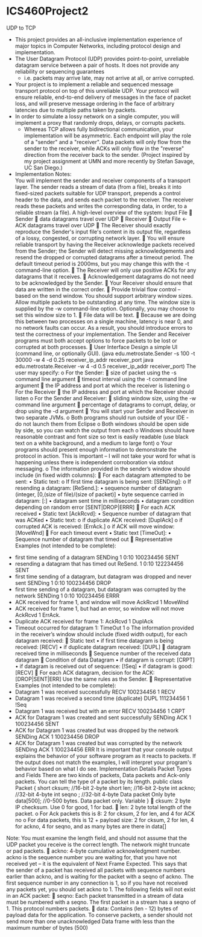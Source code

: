 # ICS460Project2
UDP to TCP
* This project provides an all-inclusive implementation experience of major topics in Computer Networks, including protocol design and implementation.
* The User Datagram Protocol (UDP) provides point-to-point, unreliable datagram service between a pair of hosts. It does not provide any reliability or sequencing guarantees  
  * i.e. packets may arrive late, may not arrive at all, or arrive corrupted.   
* Your project is to implement a reliable and sequenced message transport protocol on top of this unreliable UDP. Your protocol will ensure reliable, end-to-end delivery of messages in the face of packet loss, and will preserve message ordering in the face of arbitrary latencies due to multiple paths taken by packets.
* In order to simulate a lossy network on a single computer, you will implement a proxy that randomly drops, delays, or corrupts packets.
  * Whereas TCP allows fully bidirectional communication, your implementation will be asymmetric. Each endpoint will play the role of a "sender" and a "receiver". Data packets will only flow from the sender to the receiver, while ACKs will only flow in the "reverse" direction from the receiver back to the sender. 
(Project inspired by my project assignment at UMN and more recently by Stefan Savage, UC San Diego.)
* Implementation Notes:  
You will implement the sender and receiver components of a transport layer. The sender reads a stream of data (from a file), breaks it into fixed-sized packets suitable for UDP transport, prepends a control header to the data, and sends each packet to the receiver. The receiver reads these packets and writes the corresponding data, in order, to a reliable stream (a file). 
A high-level overview of the system:
Input File  Sender  data datagrams travel over UDP  Receiver  Output File 
	                     ← ACK datagrams travel over UDP  
The Receiver should exactly reproduce the Sender's input file's content in its output file, regardless of a lossy, congested, or corrupting network layer. 
	You will ensure reliable transport by having the Receiver acknowledge packets received from the Sender; the Sender will detect missing acknowledgements and resend the dropped or corrupted datagrams after a timeout period. The default timeout period is 2000ms, but you may change this with the -t command-line option. 
	The Receiver will only use positive ACKs for any datagrams that it receives. 
	Acknowledgement datagrams do not need to be acknowledged by the Sender.
	Your Receiver should ensure that data are written in the correct order. 
	Provide trivial flow control – based on the send window. You should support arbitrary window sizes. Allow multiple packets to be outstanding at any time. The window size is supplied by the -w command-line option. Optionally, you may choose to set this window size to 1.
	File data will be text. 
	Because we are doing this between two processes on a single machine, latency is near 0, and no network faults can occur. As a result, you should introduce errors to test the correctness of your implementation. The Sender and Receiver programs must both accept options to force packets to be lost or corrupted at both processes. 
	User Interface 
Design a simple UI (command line, or optionally GUI). 
(java edu.metrostate.Sender -s 100 -t 30000 -w 4 -d 0.25 receiver_ip_addr receiver_port
 java edu.metrostate.Receiver -w 4 -d 0.5 receiver_ip_addr receiver_port)
The user may specify: 
o	For the Sender: 
	size of packet using the -s command line argument 
	timeout interval using the -t command line argument 
	the IP address and port at which the receiver is listening
o	For the Receiver
	the IP address and port at which the Receiver should listen
o	For the Sender and Receiver: 
	sliding window size, using the -w command line argument 
	percentage of datagrams to corrupt, delay, or drop using the -d argument
	You will start your Sender and Receiver in two separate JVMs.
o	Both programs should run outside of your IDE - do not launch them from Eclipse
o	Both windows should be open side by side, so you can watch the output from each 
o	Windows should have reasonable contrast and font size so text is easily readable 
(use black text on a white background, and a medium to large font)
o	Your programs should present enough information to demonstrate the protocol in action. This is important – I will not take your word for what is happening unless there is independent corroboration via stdout messaging.
o	The information provided in the sender’s window should include (in fixed width columns):
	For each datagram attempted to be sent:
•	Static text: 
o	If first time datagram is being sent: [SENDing]: 
o	If resending a datagram: [ReSend.]: 
•	sequence number of datagram (integer, [0,(size of file)/(size of packet)]
•	byte sequence carried in datagram: 
[<start byte offset>:<end byte offset>]
•	datagram sent time in milliseconds
•	datagram condition depending on random error [SENT|DROP|ERRR]
	For each ACK received
•	Static text [AckRcvd]: 
•	Sequence number of datagram that was ACKed
•	Static text:
o	if duplicate ACK received: [DuplAck]
o	if corrupted ACK is received: [ErrAck.]
o	if ACK will move window: [MoveWnd]
	For each timeout event
•	Static text [TimeOut]: 
•	Sequence number of datagram that timed out
	Representative Examples (not intended to be complete):
-	first time sending of a datagram
SENDing 1 0:10 100234456 SENT
-	resending a datagram that has timed out
ReSend. 1 0:10 122234456 SENT
-	first time sending of a datagram, but datagram was dropped and never sent
SENDing 1 0:10 100234456 DROP
-	first time sending of a datagram, but datagram was corrupted by the network
SENDing 1 0:10 100234456 ERRR
-	ACK received for frame 1, and window will move
AckRcvd 1 MoveWnd
-	ACK received for frame 1, but had an error, so window will not move
AckRcvd 1 ErrAck.
-	Duplicate ACK received for frame 1:
AckRcvd 1 DuplAck
-	Timeout occurred for datagram 1:
TimeOut 1
o	The information provided in the receiver’s window should include (fixed width output), for each datagram received:
	Static text
•	if first time datagram is being received: [RECV]
•	if duplicate datagram received: [DUPL]
	datagram received time in milliseconds
	Sequence number of the received data datagram
	Condition of data Datagram
•	if datagram is corrupt: [CRPT]
•	if datagram is received out of sequence: [!Seq]
•	if datagram is good: [RECV]
	For each ACK datagram, decision for the ACK: [DROP|SENT|ERR]
Use the same rules as the Sender.
	Representative Examples (not intended to be complete):
-	Datagram 1 was received successfully
RECV 100234456 1 RECV
-	Datagram 1 was received a second time (duplicate)
DUPL 111234456 1 !Seq
-	Datagram 1 was received but with an error
RECV 100234456 1 CRPT
-	ACK for Datagram 1 was created and sent successfully 
SENDing ACK 1 100234456 SENT
-	ACK for Datagram 1 was created but was dropped by the network
SENDing ACK 1 100234456 DROP
-	ACK for Datagram 1 was created but was corrupted by the network
SENDing ACK 1 100234456 ERR
It is important that your console output explains the behavior of your software program as it reacts to packets. If the output does not match the examples, I will interpret your program's behavior based on what I do see.
Implementation Details
Packet Types and Fields
There are two kinds of packets, Data packets and Ack-only packets. You can tell the type of a packet by its length. 
public class Packet {
 short cksum; //16-bit 2-byte
 short len;	//16-bit 2-byte
 int ackno;	//32-bit 4-byte
 int seqno ; 	//32-bit 4-byte Data packet Only
 byte data[500]; //0-500 bytes. Data packet only. Variable
}
	cksum: 2 byte IP checksum. Use 0 for good, 1 for bad.
	len: 2 byte total length of the packet.
o	For Ack packets this is 8: 2 for cksum, 2 for len, and 4 for ACK no
o	For data packets, this is 12 + payload size: 2 for cksum, 2 for len, 4 for ackno, 4 for seqno, and as many bytes are there in data[] 

Note: You must examine the length field, and should not assume that the UDP packet you receive is the correct length. The network might truncate or pad packets.
	ackno: 4-byte cumulative acknowledgment number. 
ackno is the sequence number you are waiting for, that you have not received yet – it is the equivalent of Next Frame Expected. 
This says that the sender of a packet has received all packets with sequence numbers earlier than ackno, and is waiting for the packet with a seqno of ackno. 
The first sequence number in any connection is 1, so if you have not received any packets yet, you should set ackno to 1.
The following fields will not exist in an ACK packet: 
	seqno: Each packet transmitted in a stream of data must be numbered with a seqno. The first packet in a stream has a seqno of 1. This protocol numbers packets. 
	data: Contains (len - 12) bytes of payload data for the application. 
To conserve packets, a sender should not send more than one unacknowledged Data frame with less than the maximum number of bytes (500)
